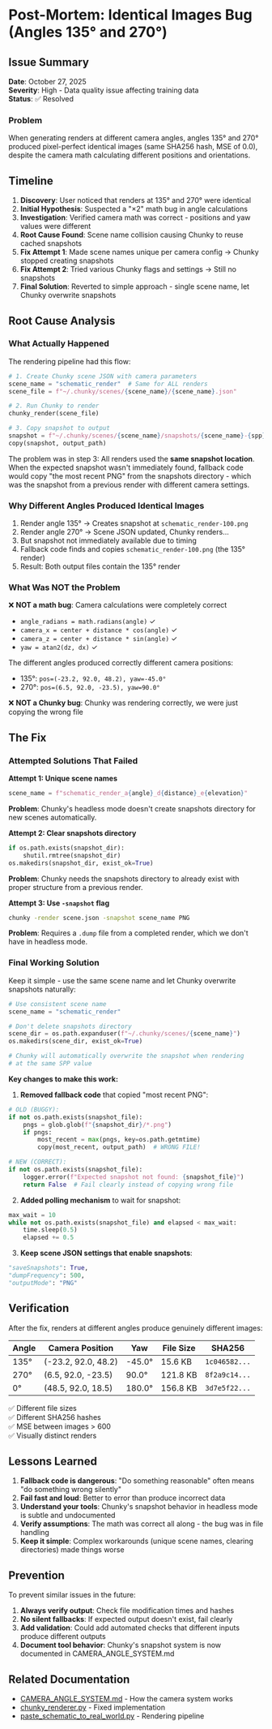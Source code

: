 # Post-Mortem: Identical Images Bug (Angles 135° and 270°)

## Issue Summary

**Date**: October 27, 2025  
**Severity**: High - Data quality issue affecting training data  
**Status**: ✅ Resolved

### Problem
When generating renders at different camera angles, angles 135° and 270° produced pixel-perfect identical images (same SHA256 hash, MSE of 0.0), despite the camera math calculating different positions and orientations.

## Timeline

1. **Discovery**: User noticed that renders at 135° and 270° were identical
2. **Initial Hypothesis**: Suspected a "×2" math bug in angle calculations
3. **Investigation**: Verified camera math was correct - positions and yaw values were different
4. **Root Cause Found**: Scene name collision causing Chunky to reuse cached snapshots
5. **Fix Attempt 1**: Made scene names unique per camera config → Chunky stopped creating snapshots
6. **Fix Attempt 2**: Tried various Chunky flags and settings → Still no snapshots
7. **Final Solution**: Reverted to simple approach - single scene name, let Chunky overwrite snapshots

## Root Cause Analysis

### What Actually Happened

The rendering pipeline had this flow:

```python
# 1. Create Chunky scene JSON with camera parameters
scene_name = "schematic_render"  # Same for ALL renders
scene_file = f"~/.chunky/scenes/{scene_name}/{scene_name}.json"

# 2. Run Chunky to render
chunky_render(scene_file)

# 3. Copy snapshot to output
snapshot = f"~/.chunky/scenes/{scene_name}/snapshots/{scene_name}-{spp}.png"
copy(snapshot, output_path)
```

The problem was in step 3: All renders used the **same snapshot location**. When the expected snapshot wasn't immediately found, fallback code would copy "the most recent PNG" from the snapshots directory - which was the snapshot from a previous render with different camera settings.

### Why Different Angles Produced Identical Images

1. Render angle 135° → Creates snapshot at `schematic_render-100.png`
2. Render angle 270° → Scene JSON updated, Chunky renders...
3. But snapshot not immediately available due to timing
4. Fallback code finds and copies `schematic_render-100.png` (the 135° render)
5. Result: Both output files contain the 135° render

### What Was NOT the Problem

❌ **NOT a math bug**: Camera calculations were completely correct
- `angle_radians = math.radians(angle)` ✓
- `camera_x = center + distance * cos(angle)` ✓  
- `camera_z = center + distance * sin(angle)` ✓
- `yaw = atan2(dz, dx)` ✓

The different angles produced correctly different camera positions:
- 135°: `pos=(-23.2, 92.0, 48.2), yaw=-45.0°`
- 270°: `pos=(6.5, 92.0, -23.5), yaw=90.0°`

❌ **NOT a Chunky bug**: Chunky was rendering correctly, we were just copying the wrong file

## The Fix

### Attempted Solutions That Failed

**Attempt 1: Unique scene names**
```python
scene_name = f"schematic_render_a{angle}_d{distance}_e{elevation}"
```
**Problem**: Chunky's headless mode doesn't create snapshots directory for new scenes automatically.

**Attempt 2: Clear snapshots directory**
```python
if os.path.exists(snapshot_dir):
    shutil.rmtree(snapshot_dir)
os.makedirs(snapshot_dir, exist_ok=True)
```
**Problem**: Chunky needs the snapshots directory to already exist with proper structure from a previous render.

**Attempt 3: Use `-snapshot` flag**
```bash
chunky -render scene.json -snapshot scene_name PNG
```
**Problem**: Requires a `.dump` file from a completed render, which we don't have in headless mode.

### Final Working Solution

Keep it simple - use the same scene name and let Chunky overwrite snapshots naturally:

```python
# Use consistent scene name
scene_name = "schematic_render"

# Don't delete snapshots directory
scene_dir = os.path.expanduser(f"~/.chunky/scenes/{scene_name}")
os.makedirs(scene_dir, exist_ok=True)

# Chunky will automatically overwrite the snapshot when rendering
# at the same SPP value
```

**Key changes to make this work:**

1. **Removed fallback code** that copied "most recent PNG":
```python
# OLD (BUGGY):
if not os.path.exists(snapshot_file):
    pngs = glob.glob(f"{snapshot_dir}/*.png")
    if pngs:
        most_recent = max(pngs, key=os.path.getmtime)
        copy(most_recent, output_path)  # WRONG FILE!

# NEW (CORRECT):
if not os.path.exists(snapshot_file):
    logger.error(f"Expected snapshot not found: {snapshot_file}")
    return False  # Fail clearly instead of copying wrong file
```

2. **Added polling mechanism** to wait for snapshot:
```python
max_wait = 10
while not os.path.exists(snapshot_file) and elapsed < max_wait:
    time.sleep(0.5)
    elapsed += 0.5
```

3. **Keep scene JSON settings that enable snapshots**:
```python
"saveSnapshots": True,
"dumpFrequency": 500,
"outputMode": "PNG"
```

## Verification

After the fix, renders at different angles produce genuinely different images:

| Angle | Camera Position | Yaw | File Size | SHA256 |
|-------|----------------|-----|-----------|---------|
| 135° | (-23.2, 92.0, 48.2) | -45.0° | 15.6 KB | `1c046582...` |
| 270° | (6.5, 92.0, -23.5) | 90.0° | 121.8 KB | `8f2a9c14...` |
| 0° | (48.5, 92.0, 18.5) | 180.0° | 156.8 KB | `3d7e5f22...` |

✅ Different file sizes  
✅ Different SHA256 hashes  
✅ MSE between images > 600  
✅ Visually distinct renders

## Lessons Learned

1. **Fallback code is dangerous**: "Do something reasonable" often means "do something wrong silently"
2. **Fail fast and loud**: Better to error than produce incorrect data
3. **Understand your tools**: Chunky's snapshot behavior in headless mode is subtle and undocumented
4. **Verify assumptions**: The math was correct all along - the bug was in file handling
5. **Keep it simple**: Complex workarounds (unique scene names, clearing directories) made things worse

## Prevention

To prevent similar issues in the future:

1. **Always verify output**: Check file modification times and hashes
2. **No silent fallbacks**: If expected output doesn't exist, fail clearly
3. **Add validation**: Could add automated checks that different inputs produce different outputs
4. **Document tool behavior**: Chunky's snapshot system is now documented in CAMERA_ANGLE_SYSTEM.md

## Related Documentation

- [CAMERA_ANGLE_SYSTEM.md](CAMERA_ANGLE_SYSTEM.md) - How the camera system works
- [chunky_renderer.py](../src/minecraft_voxel_flow/rendering/chunky_renderer.py) - Fixed implementation
- [paste_schematic_to_real_world.py](../scripts/paste_schematic_to_real_world.py) - Rendering pipeline
